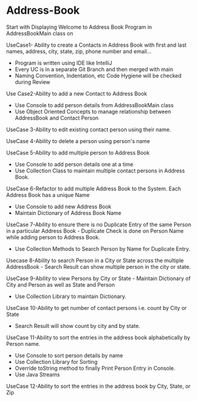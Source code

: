 # Address-Book


Start with Displaying Welcome to Address Book Program in AddressBookMain class on










UseCase1- Ability to create a Contacts in Address
Book with first and last names, address,
city, state, zip, phone number and email...
- Program is written using IDE like IntelliJ
- Every UC is in a separate Git Branch and then merged with main
- Naming Convention, Indentation, etc Code Hygiene will be checked during
Review











Use Case2-Ability to add a new Contact to Address Book
- Use Console to add person details from
AddressBookMain class
- Use Object Oriented Concepts to manage
relationship between AddressBook and Contact
Person












UseCase 3-Ability to edit
existing contact person using their
name.












UseCase 4-Ability to delete a
person using person's name












UseCase 5-Ability to add multiple
person to Address Book
- Use Console to add person details one at a time
- Use Collection Class to maintain multiple
contact persons in Address Book.












UseCase 6-Refactor to add multiple
Address Book to the System. Each Address Book has a unique Name
- Use Console to add new Address Book
- Maintain Dictionary of Address Book Name 











UseCase 7-Ability to ensure there is no Duplicate
Entry of the same Person in a particular
Address Book - Duplicate Check is done on Person Name while adding
person to Address Book.
- Use Collection Methods to Search Person by Name for
Duplicate Entry.












Usecase 8-Ability to search Person
in a City or State across the multiple
AddressBook - Search Result can show multiple person in
the city or state.












UseCase 9-Ability to view Persons
by City or State - Maintain Dictionary of City and Person as
well as State and Person
- Use Collection Library to maintain
Dictionary.












UseCase 10-Ability to get number
of contact persons i.e.
count by City or State
- Search Result will show count by city and by
state.




UseCase 11-Ability to sort the entries in the
address book alphabetically by Person name.
- Use Console to sort person details by name
- Use Collection Library for Sorting
- Override toString method to finally Print Person Entry in
Console.
- Use Java Streams













UseCase 12-Ability to sort the entries in
the address book by City, State, or Zip
